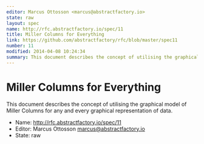 ```yaml
---
editor: Marcus Ottosson <marcus@abstractfactory.io>
state: raw
layout: spec
name: http://rfc.abstractfactory.io/spec/11
title: Miller Columns for Everything
link: https://github.com/abstractfactory/rfc/blob/master/spec11
number: 11
modified: 2014-04-08 10:24:34
summary: This document describes the concept of utilising the graphical model of Miller Columns for any and every graphical representation of data.
---
```


# Miller Columns for Everything

This document describes the concept of utilising the graphical model of Miller Columns for any and every graphical representation of data.

* Name: http://rfc.abstractfactory.io/spec/11
* Editor: Marcus Ottosson <marcus@abstractfactory.io>
* State: raw